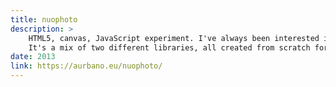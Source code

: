 ```yaml
---
title: nuophoto
description: > 
    HTML5, canvas, JavaScript experiment. I've always been interested in image manipulation, so I decided to build this. It does image processing using convolution matrices.
    It's a mix of two different libraries, all created from scratch for this project: a GUI controller and an image editing library.
date: 2013
link: https://aurbano.eu/nuophoto/
---
```

